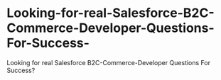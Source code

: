 # Looking-for-real-Salesforce-B2C-Commerce-Developer-Questions-For-Success-
Looking for real Salesforce B2C-Commerce-Developer Questions For Success?
